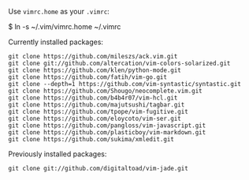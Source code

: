 Use `vimrc.home` as your `.vimrc`:

  $ ln -s ~/.vim/vimrc.home ~/.vimrc

Currently installed packages:

```
git clone https://github.com/mileszs/ack.vim.git
git clone git://github.com/altercation/vim-colors-solarized.git
git clone https://github.com/klen/python-mode.git
git clone https://github.com/fatih/vim-go.git
git clone --depth=1 https://github.com/vim-syntastic/syntastic.git
git clone https://github.com/Shougo/neocomplete.vim.git
git clone https://github.com/b4b4r07/vim-hcl.git
git clone https://github.com/majutsushi/tagbar.git
git clone https://github.com/tpope/vim-fugitive.git
git clone https://github.com/eloycoto/vim-ser.git
git clone https://github.com/pangloss/vim-javascript.git
git clone https://github.com/plasticboy/vim-markdown.git
git clone https://github.com/sukima/xmledit.git
```

Previously installed packages:

```
git clone git://github.com/digitaltoad/vim-jade.git
```
